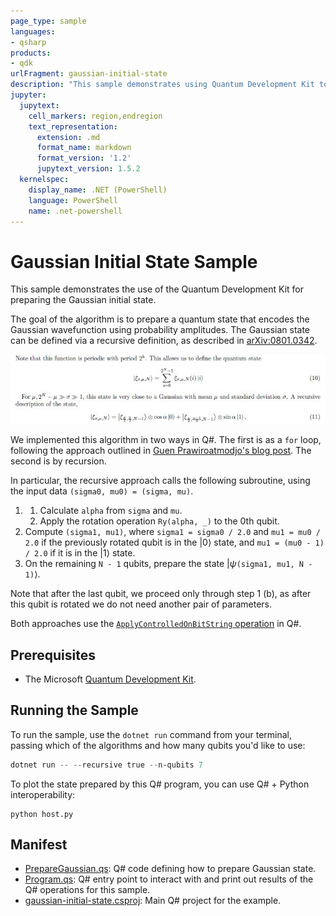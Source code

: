 ```yaml
---
page_type: sample
languages:
- qsharp
products:
- qdk
urlFragment: gaussian-initial-state
description: "This sample demonstrates using Quantum Development Kit to prepare the Gaussian initial state."
jupyter:
  jupytext:
    cell_markers: region,endregion
    text_representation:
      extension: .md
      format_name: markdown
      format_version: '1.2'
      jupytext_version: 1.5.2
  kernelspec:
    display_name: .NET (PowerShell)
    language: PowerShell
    name: .net-powershell
---
```


# Gaussian Initial State Sample

This sample demonstrates the use of the Quantum Development Kit for preparing the Gaussian initial state.

The goal of the algorithm is to prepare a quantum state that encodes the Gaussian wavefunction using probability amplitudes. The Gaussian state can be defined via a recursive definition, as described in [arXiv:0801.0342](https://arxiv.org/abs/0801.0342).

![Image of Gaussian state definition](https://github.com/microsoft/Quantum/blob/main/samples/Gaussian_initial_state/gaussian_definition.JPG)

We implemented this algorithm in two ways in Q#. The first is as a `for` loop, following the approach outlined in [Guen Prawiroatmodjo's blog post](https://guenp.medium.com/preparing-a-gaussian-wave-function-in-q-695c3941f6dc). The second is by recursion.

In particular, the recursive approach calls the following subroutine, using the input data `(sigma0, mu0) = (sigma, mu)`.

1.
    1. Calculate `alpha` from `sigma` and `mu`.
    1. Apply the rotation operation `Ry(alpha, _)` to the 0th qubit.
1. Compute `(sigma1, mu1)`, where `sigma1 = sigma0 / 2.0` and `mu1 = mu0 / 2.0` if the previously rotated qubit is in the |0⟩ state, and `mu1 = (mu0 - 1) / 2.0` if it is in the |1⟩ state.
1. On the remaining `N - 1` qubits, prepare the state |_ψ_`(sigma1, mu1, N - 1)`⟩.

Note that after the last qubit, we proceed only through step 1 (b), as after this qubit is rotated we do not need another pair of parameters.

Both approaches use the [`ApplyControlledOnBitString` operation](https://docs.microsoft.com/qsharp/api/qsharp/microsoft.quantum.canon.applycontrolledonbitstring) in Q#.

## Prerequisites

- The Microsoft [Quantum Development Kit](https://docs.microsoft.com/quantum/install-guide/).

## Running the Sample

To run the sample, use the `dotnet run` command from your terminal, passing which of the algorithms and how many qubits you'd like to use:

```powershell
dotnet run -- --recursive true --n-qubits 7
```

To plot the state prepared by this Q# program, you can use Q# + Python interoperability:

```
python host.py
```

## Manifest

- [PrepareGaussian.qs](https://github.com/microsoft/Quantum/blob/main/samples/simulation/gaussian-initial-state/PrepareGaussian.qs): Q# code defining how to prepare Gaussian state.
- [Program.qs](https://github.com/microsoft/Quantum/blob/main/samples/simulation/gaussian-initial-state/Program.qs): Q# entry point to interact with and print out results of the Q# operations for this sample.
- [gaussian-initial-state.csproj](https://github.com/microsoft/Quantum/blob/main/samples/simulation/gaussian-initial-state/gaussian-initial-state.csproj): Main Q# project for the example.
